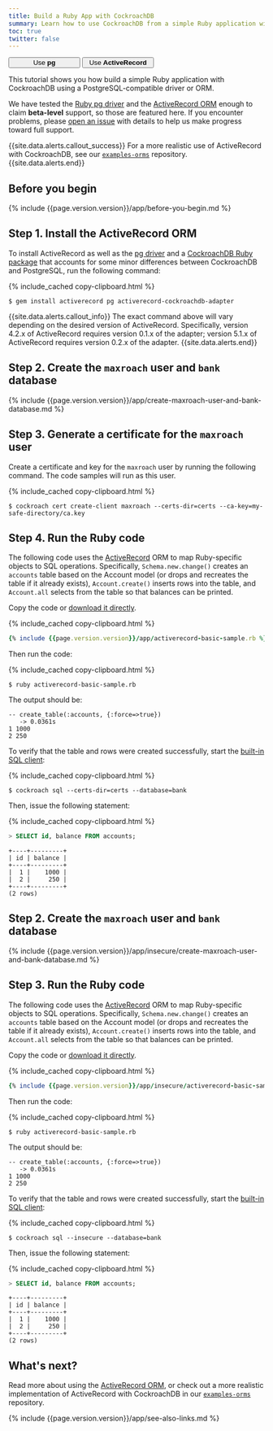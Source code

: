```yaml
---
title: Build a Ruby App with CockroachDB
summary: Learn how to use CockroachDB from a simple Ruby application with the ActiveRecord ORM.
toc: true
twitter: false
---
```


<div class="filters filters-big clearfix">
    <a href="build-a-ruby-app-with-cockroachdb.html"><button style="width: 28%" class="filter-button">Use <strong>pg</strong></button></a>
    <a href="build-a-ruby-app-with-cockroachdb-activerecord.html"><button style="width: 28%" class="filter-button current">Use <strong>ActiveRecord</strong></button></a>
</div>

This tutorial shows you how build a simple Ruby application with CockroachDB using a PostgreSQL-compatible driver or ORM.

We have tested the [Ruby pg driver](https://rubygems.org/gems/pg) and the [ActiveRecord ORM](http://guides.rubyonrails.org/active_record_basics.html) enough to claim **beta-level** support, so those are featured here. If you encounter problems, please [open an issue](https://github.com/cockroachdb/cockroach/issues/new) with details to help us make progress toward full support.

{{site.data.alerts.callout_success}}
For a more realistic use of ActiveRecord with CockroachDB, see our [`examples-orms`](https://github.com/cockroachdb/examples-orms) repository.
{{site.data.alerts.end}}

## Before you begin

{% include {{page.version.version}}/app/before-you-begin.md %}

## Step 1. Install the ActiveRecord ORM

To install ActiveRecord as well as the [pg driver](https://rubygems.org/gems/pg) and a [CockroachDB Ruby package](https://github.com/cockroachdb/activerecord-cockroachdb-adapter) that accounts for some minor differences between CockroachDB and PostgreSQL, run the following command:

{% include_cached copy-clipboard.html %}
~~~ shell
$ gem install activerecord pg activerecord-cockroachdb-adapter
~~~

{{site.data.alerts.callout_info}}
The exact command above will vary depending on the desired version of ActiveRecord. Specifically, version 4.2.x of ActiveRecord requires version 0.1.x of the adapter; version 5.1.x of ActiveRecord requires version 0.2.x of the adapter.
{{site.data.alerts.end}}

<section class="filter-content" markdown="1" data-scope="secure">

## Step 2. Create the `maxroach` user and `bank` database

{% include {{page.version.version}}/app/create-maxroach-user-and-bank-database.md %}

## Step 3. Generate a certificate for the `maxroach` user

Create a certificate and key for the `maxroach` user by running the following command.  The code samples will run as this user.

{% include_cached copy-clipboard.html %}
~~~ shell
$ cockroach cert create-client maxroach --certs-dir=certs --ca-key=my-safe-directory/ca.key
~~~

## Step 4. Run the Ruby code

The following code uses the [ActiveRecord](http://guides.rubyonrails.org/active_record_basics.html) ORM to map Ruby-specific objects to SQL operations. Specifically, `Schema.new.change()` creates an `accounts` table based on the Account model (or drops and recreates the table if it already exists), `Account.create()` inserts rows into the table, and `Account.all` selects from the table so that balances can be printed.

Copy the code or
<a href="https://raw.githubusercontent.com/cockroachdb/docs/master/_includes/v2.0/app/activerecord-basic-sample.rb" download>download it directly</a>.

{% include_cached copy-clipboard.html %}
~~~ ruby
{% include {{page.version.version}}/app/activerecord-basic-sample.rb %}
~~~

Then run the code:

{% include_cached copy-clipboard.html %}
~~~ shell
$ ruby activerecord-basic-sample.rb
~~~

The output should be:

~~~ shell
-- create_table(:accounts, {:force=>true})
   -> 0.0361s
1 1000
2 250
~~~

To verify that the table and rows were created successfully, start the [built-in SQL client](use-the-built-in-sql-client.html):

{% include_cached copy-clipboard.html %}
~~~ shell
$ cockroach sql --certs-dir=certs --database=bank
~~~

Then, issue the following statement:

{% include_cached copy-clipboard.html %}
~~~ sql
> SELECT id, balance FROM accounts;
~~~

~~~
+----+---------+
| id | balance |
+----+---------+
|  1 |    1000 |
|  2 |     250 |
+----+---------+
(2 rows)
~~~

</section>

<section class="filter-content" markdown="1" data-scope="insecure">

## Step 2. Create the `maxroach` user and `bank` database

{% include {{page.version.version}}/app/insecure/create-maxroach-user-and-bank-database.md %}

## Step 3. Run the Ruby code

The following code uses the [ActiveRecord](http://guides.rubyonrails.org/active_record_basics.html) ORM to map Ruby-specific objects to SQL operations. Specifically, `Schema.new.change()` creates an `accounts` table based on the Account model (or drops and recreates the table if it already exists), `Account.create()` inserts rows into the table, and `Account.all` selects from the table so that balances can be printed.

Copy the code or
<a href="https://raw.githubusercontent.com/cockroachdb/docs/master/_includes/v2.0/app/insecure/activerecord-basic-sample.rb" download>download it directly</a>.

{% include_cached copy-clipboard.html %}
~~~ ruby
{% include {{page.version.version}}/app/insecure/activerecord-basic-sample.rb %}
~~~

Then run the code:

{% include_cached copy-clipboard.html %}
~~~ shell
$ ruby activerecord-basic-sample.rb
~~~

The output should be:

~~~ shell
-- create_table(:accounts, {:force=>true})
   -> 0.0361s
1 1000
2 250
~~~

To verify that the table and rows were created successfully, start the [built-in SQL client](use-the-built-in-sql-client.html):

{% include_cached copy-clipboard.html %}
~~~ shell
$ cockroach sql --insecure --database=bank
~~~

Then, issue the following statement:

{% include_cached copy-clipboard.html %}
~~~ sql
> SELECT id, balance FROM accounts;
~~~

~~~
+----+---------+
| id | balance |
+----+---------+
|  1 |    1000 |
|  2 |     250 |
+----+---------+
(2 rows)
~~~

</section>

## What's next?

Read more about using the [ActiveRecord ORM](http://guides.rubyonrails.org/active_record_basics.html), or check out a more realistic implementation of ActiveRecord with CockroachDB in our [`examples-orms`](https://github.com/cockroachdb/examples-orms) repository.

{% include {{page.version.version}}/app/see-also-links.md %}
